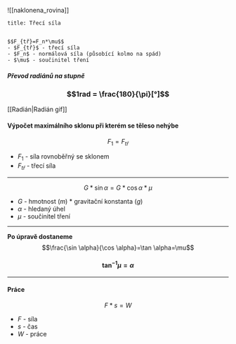 ![[naklonena_rovina]]

```ad-summary
title: Třecí síla


$$F_{tř}=F_n*\mu$$
- $F_{tř}$ - třecí síla
- $F_n$ - normálová síla (působící kolmo na spád)
- $\mu$ - součinitel tření
```

##### Převod radiánů na stupně
### $$1rad = \frac{180}{\pi}[°]$$
[[Radián|Radián gif]]

#### Výpočet maximálního sklonu při kterém se těleso nehýbe
$$F_1=F_{tř}$$
- $F_1$ - síla rovnoběřný se sklonem
- $F_{tř}$ - třecí síla
---
$$G*\sin \alpha=G*\cos \alpha *\mu$$
- $G$ - hmotnost ($m$) * gravitační konstanta ($g$)
- $\alpha$ - hledaný úhel
- $\mu$ - součinitel tření
---
**Po úpravě dostaneme**
$$\frac{\sin \alpha}{\cos \alpha}=\tan \alpha=\mu$$
#### $$\tan^{-1}\mu=\alpha$$
---

#### Práce

$$F*s=W$$
- $F$ - síla
- $s$ - čas
- $W$ - práce